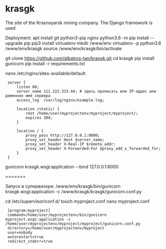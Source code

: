 # krasgk
The site of the Krasnoyarsk mining company. The Django framework is used

Deployment:
apt install git python3-pip nginx
python3.6 -m pip install --upgrade pip
pip3 install virtualenv
mkdir /www/env
virtualenv -p python3.6 /www/env/krasgk
source /www/env/krasgk/bin/activate



git clone https://github.com/albatros-tan/krasgk.git
cd krasgk
pip install gunicorn
pip install -r requirements.txt


nano /etc/nginx/sites-available/default

```
 server {
     listen 80;
     server_name 111.222.333.44; # здесь прописать или IP-адрес или доменное имя сервера
     access_log  /var/log/nginx/example.log;
  
     location /static/ {
         root /home/user/myprojectenv/myproject/myproject/;
         expires 30d;
     }
  
     location / {
         proxy_pass http://127.0.0.1:8000; 
         proxy_set_header Host $server_name;
         proxy_set_header X-Real-IP $remote_addr;
         proxy_set_header X-Forwarded-For $proxy_add_x_forwarded_for;
     }
 }
```


gunicorn krasgk.wsgi:application --bind 127.0.0.1:8000

=======

Запуск в супервизоре: /www/env/krasgk/bin/gunicorn krasgk.wsgi:application -c /www/krasgk/krasgk/gunicorn.conf.py

cd /etc/supervisor/conf.d/
touch myproject.conf
nano myproject.conf

```
 [program:myproject]
 command=/home/user/myprojectenv/bin/gunicorn myproject.wsgi:application -c /home/user/myprojectenv/myproject/myproject/gunicorn.conf.py
 directory=/home/user/myprojectenv/myproject
 user=nobody
 autorestart=true
 redirect_stderr=true
```
